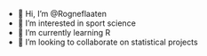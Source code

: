 - 👋 Hi, I’m @Rogneflaaten
- 👀 I’m interested in sport science
- 🌱 I’m currently learning R
- 💞️ I’m looking to collaborate on statistical projects

<!---
Rogneflaaten/Rogneflaaten is a ✨ special ✨ repository because its `README.md` (this file) appears on your GitHub profile.
You can click the Preview link to take a look at your changes.
--->
